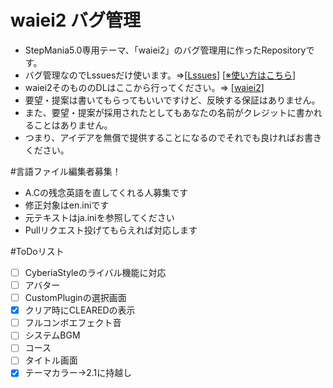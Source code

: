 ﻿# waiei2 バグ管理
* StepMania5.0専用テーマ、「waiei2」のバグ管理用に作ったRepositoryです。
* バグ管理なのでLssuesだけ使います。⇒[[Lssues](https://github.com/waiei/waiei2_bug/issues)] [[※使い方はこちら](https://github.com/waiei/waiei2_bug/issues/1)]
* waiei2そのもののDLはここから行ってください。⇒ [[waiei2](http://waiei.net/sm/waiei2/)]
* 要望・提案は書いてもらってもいいですけど、反映する保証はありません。
* また、要望・提案が採用されたとしてもあなたの名前がクレジットに書かれることはありません。
* つまり、アイデアを無償で提供することになるのでそれでも良ければお書きください。

#言語ファイル編集者募集！
* A.Cの残念英語を直してくれる人募集です
* 修正対象はen.iniです
* 元テキストはja.iniを参照してください
* Pullリクエスト投げてもらえれば対応します

#ToDoリスト
- [ ] CyberiaStyleのライバル機能に対応
- [ ] アバター
- [ ] CustomPluginの選択画面
- [x] クリア時にCLEAREDの表示
- [ ] フルコンボエフェクト音
- [ ] システムBGM
- [ ] コース
- [ ] タイトル画面
- [x] テーマカラー→2.1に持越し
